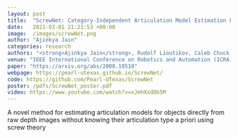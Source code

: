 ```yaml
---
layout: post
title:  "ScrewNet: Category-Independent Articulation Model Estimation From Depth Images Using Screw Theory"
date:   2021-03-01 21:21:53 +00:00
image:  /images/screwNet.png
author: "Ajinkya Jain"
categories: research
authors: "<strong>Ajinkya Jain</strong>, Rudolf Lioutikov, Caleb Chuck, Scott Niekum"
venue: "IEEE International Conference on Robotics and Automation (ICRA)"
paper: "https://arxiv.org/abs/2008.10518"
webpage: https://pearl-utexas.github.io/ScrewNet/
code: https://github.com/Pearl-UTexas/ScrewNet
poster: /pdfs/ScrewNet_poster.pdf
video: https://www.youtube.com/watch?v=xJmhXxdOb5M
---
```

A novel method for estimating articulation models for objects directly from raw depth images without knowing their articulation type a priori using screw theory
